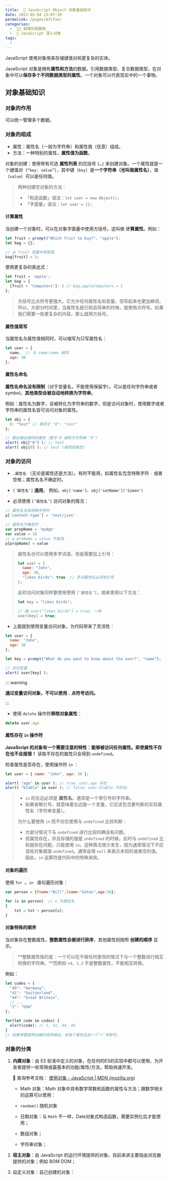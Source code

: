 ```yaml
---
title:  🔐 JavaScript Object 对象基础知识
date: 2022-05-04 23:07:10
permalink: /pages/b7cfae/
categories:
  -  🚶🏻 前端巩固基础
  -  📒 JavaScript 深入对象
tags:
  - 
---
```


JavaScript 使用对象用来存储键值对和更复杂的实体。

JavaScript 对象是拥有**属性和方法**的数据。引用数据类型、复合数据类型，在对象中可以**保存多个不同数据类型的属性**。一个对象可以代表现实中的一个事物。



## 对象基础知识

### 对象的作用

可以统一管理多个数据。

### 对象的组成

+ 属性：属性名（一般为字符串）和属性值（任意）组成。
+ 方法：一种特别的属性，**属性值为函数**。

对象的创建：使用带有可选 **属性列表** 的花括号 `{…}` 来创建对象。一个属性就是一个键值对（`“key: value”`），其中键（`key`）是**一个字符串（也叫做属性名）**，值（`value`）可以是任何值。

> 两种创建空对象的方法：
>
> + 「构造函数」语法：`let user = new Object();`
> + 「字面量」语法：`let user = {}; `

#### 计算属性

当创建一个对象时，可以在对象字面量中使用方括号。这叫做 **计算属性**。例如：
```js
let fruit = prompt("Which fruit to buy?", "apple");
let bag = {};

// 从 fruit 变量中获取值
bag[fruit] = 5;
```

使用更复杂的表达式：

```js
let fruit = 'apple';
let bag = {
  [fruit + 'Computers']: 5 // bag.appleComputers = 5
};
```

>  方括号比点符号更强大。它允许任何属性名和变量，但写起来也更加麻烦。所以，大部分时间里，当属性名是已知且简单的时候，就使用点符号。如果我们需要一些更复杂的内容，那么就用方括号。



#### 属性值简写

当属性名与属性值相同时，可以缩写为只写属性名：

```js
let user = {
  name,  // 与 name:name 相同
  age: 30
};
```



#### 属性名命名

**属性名命名没有限制**（对于变量名，不能使用保留字）。可以是任何字符串或者 symbol。**其他类型会被自动地转换为字符串**。

例如：属性名为数字，会被转化为字符串的数字，但是访问对象时，使用数字或者字符串的属性名皆可访问对象的属性。
```js
let obj = {
  0: "test" // 等同于 "0": "test"
};

// 都会输出相同的属性（数字 0 被转为字符串 "0"）
alert( obj["0"] ); // test
alert( obj[0] ); // test (相同的属性)
```







### 对象的访问

+ `.属性名` （无论是属性还是方法）。有时不能用，如属性名包含特殊字符 `-` 或者空格；属性名名不确定时。
+ `['属性名']` **通用**。 例如，`obj['name']`、`obj['setName']('Simon')`



+ 必须使用 `[‘属性名’]` 访问对象的情况：

```js
// 属性名含有特殊字符时
p['content-type'] = 'text/json'

// 属性名不确定时
var propName = 'myAge'
var value = 18
// p.proName = value 不能用
p[propName] = value
```

> 属性名也可以使用多字词语，但是需要加上引号：
>
> ```js
> let user = {
>   name: "John",
>   age: 30,
>   "likes birds": true  // 多词属性名必须加引号
> };
> ```
>
> 此时访问对象同样要使用使用 `[‘属性名’]`，或者使用以下方法：
> ```js
> let key = "likes birds";
> 
> // 跟 user["likes birds"] = true; 一样
> user[key] = true;
> ```



+ 上面提到使用变量访问对象，为代码带来了灵活性：

```js
let user = {
  name: "John",
  age: 30
};

let key = prompt("What do you want to know about the user?", "name");

// 访问变量
alert( user[key] ); 
```

::: warning

**通过变量访问对象，不可以使用 `.` 点符号访问。**

:::



+ 使用 `delete` 操作符**移除对象属性**：

```js
delete user.age
```



#### 属性存在 `in` 操作符

**JavaScript 的对象有一个需要注意的特性：能够被访问任何属性。即使属性不存在也不会报错！** 读取不存在的属性只会得到 `undefined`。

检查属性是否存在，使用操作符 `in` ：

```js
let user = { name: "John", age: 30 };

alert( "age" in user ); // true，user.age 存在
alert( "blabla" in user ); // false，user.blabla 不存在。
```

> + `in` 的左边必须是 **属性名**。通常是一个带引号的字符串。
> + 如果省略引号，就意味着左边是一个变量，它应该包含要判断的实际属性名（字符串变量）。



> 为什么要使用 `in` 而不仅仅使用与 `undefined` 比较判断：
>
> + 大部分情况下与 `undefined` 进行比较的确没有问题。
> + 但属性存在，并且存储的值是 `undefined` 的时候，此时与 `undefined` 比较就存在问题，只能使用 `in`。这种情况很少发生，因为通常情况下不应该给对象赋值 `undefined`。通常会用 `null` 来表示未知的或者空的值。因此，`in` 运算符是代码中的特殊来宾。



#### 对象的遍历

使用 `for … in ` 语句遍历对象：

```js
var person = {fname:"Bill",lname:"Gates",age:56}; 
 
for (x in person)  // x 为属性名
{
    txt = txt + person[x];
}
```



#### 对象特殊的顺序

当对象存在整数属性，**整数属性会被进行排序**，其他属性则按照 **创建的顺序** 显示。

> **整数属性指的是：一个可以在不做任何更改的情况下与一个整数进行相互转换的字符串。**而例如 `+4`、`1.2` 不是整数属性，不能相互转换。

例如：

```js
let codes = {
  "49": "Germany",
  "41": "Switzerland",
  "44": "Great Britain",
  // ..,
  "1": "USA"
};

for(let code in codes) {
  alert(code); // 1, 41, 44, 49
}
// 如果想要按照创建的顺序输出，给每个属性名加一个‘+’号即可。
```





### 对象的分类

1. **内建对象**：由 ES 标准中定义的对象，在任何的ES的实现中都可以使用，为开发者提供一些常用或最基本的功能/属性/方法，帮助快速开发。

   📁 查询参考文档： [使用对象 - JavaScript | MDN (mozilla.org)](https://developer.mozilla.org/zh-CN/docs/Web/JavaScript/Guide/Working_with_Objects)

   + Math 对象：Math 对象中具有数学常数和函数的属性与方法；跟数学相关的运算可以使用：

   + `random()` 随机对象

   + 日期对象：与 `Math` 不一样，Date对象式构造函数，需要实例化后才能使用；

   + 数组对象；

   + 字符串对象；

2. **宿主对象**：由 JavaScript 的运行环境提供的对象，目前来讲主要指由浏览器提供的对象；例如 BOM DOM；

3. 自定义对象：自己创建的对象：  







